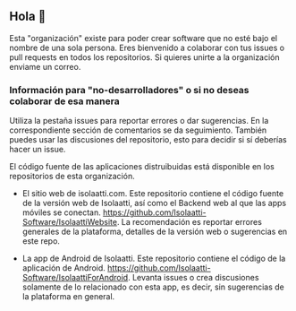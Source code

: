 ## Hola 👋

Esta "organización" existe para poder crear software que no esté bajo el nombre de una sola persona. 
Eres bienvenido a colaborar con tus issues o pull requests en todos los repositorios. Si quieres 
unirte a la organización enviame un correo.

### Información para "no-desarrolladores" o si no deseas colaborar de esa manera

Utiliza la pestaña issues para reportar errores o dar sugerencias. En la correspondiente sección de comentarios se da seguimiento.
También puedes usar las discusiones del repositorio, esto para decidir si sí deberías hacer un issue.

El código fuente de las aplicaciones distruibuidas está disponible en los repositorios de esta organización.
* El sitio web de isolaatti.com. Este repositorio contiene el código fuente de la versión web de Isolaatti, 
así como el Backend web al que las apps móviles se conectan. https://github.com/Isolaatti-Software/IsolaattiWebsite.
La recomendación es reportar errores generales de la plataforma, detalles de la versión web o sugerencias en este repo.

* La app de Android de Isolaatti. Este repositorio contiene el código de la aplicación de 
Android. https://github.com/Isolaatti-Software/IsolaattiForAndroid. Levanta issues o crea discusiones solamente
de lo relacionado con esta app, es decir, sin sugerencias de la plataforma en general.
